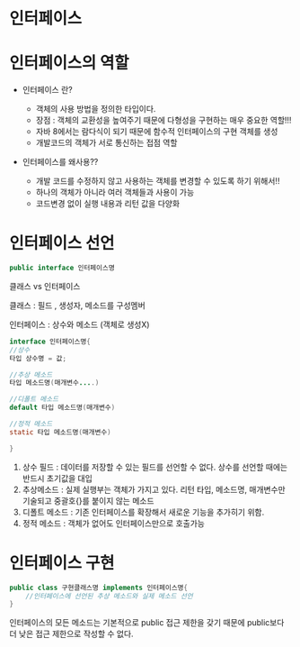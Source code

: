 # 인터페이스

# 인터페이스의 역할

- 인터페이스 란?
    - 객체의 사용 방법을 정의한 타입이다.
    - 장점 : 객체의 교환성을 높여주기 때문에 다형성을 구현하는 매우 중요한 역할!!!
    - 자바 8에서는 람다식이 되기 때문에 함수적 인터페이스의 구현 객체를 생성
    - 개발코드의 객체가 서로 통신하는 접점 역할

- 인터페이스를 왜사용??
    - 개발 코드를 수정하지 않고 사용하는 객체를 변경할 수 있도록 하기 위해서!!
    - 하나의 객체가 아니라 여러 객체들과 사용이 가능
    - 코드변경 없이 실행 내용과 리턴 값을 다양화

# 인터페이스 선언

```java
public interface 인터페이스명
```

클래스 vs 인터페이스

클래스 : 필드 , 생성자, 메소드를 구성멤버

인터페이스 : 상수와 메소드 (객체로 생성X)

```java
interface 인터페이스명{
//상수
타입 상수명 = 값;

//추상 메소드
타입 메소드명(매개변수....)

//디폴트 메소드
default 타입 메소드명(매개변수)

//정적 메소드
static 타입 메소드명(매개변수)

}
```

1. 상수 필드 : 데이터를 저장할 수 있는 필드를 선언할 수 없다. 상수를 선언할 때에는 반드시 초기값을 대입
2. 추상메소드 : 실제 실행부는 객체가 가지고 있다. 리턴 타입, 메소드명, 매개변수만 기술되고 중괄호{}를 붙이지 않는 메소드
3. 디폴트 메소드 : 기존 인터페이스를 확장해서 새로운 기능을 추가히기 위함. 
4. 정적 메소드 : 객체가 없어도 인터페이스만으로 호출가능

# 인터페이스 구현

```java
public class 구현클래스명 implements 인터페이스명{
	//인터페이스에 선언된 추상 메소드와 실제 메소드 선언
}
```

인터페이스의 모든 메소드는 기본적으로 public 접근 제한을 갖기 때문에 public보다 더 낮은 접근 제한으로 작성할 수 없다.